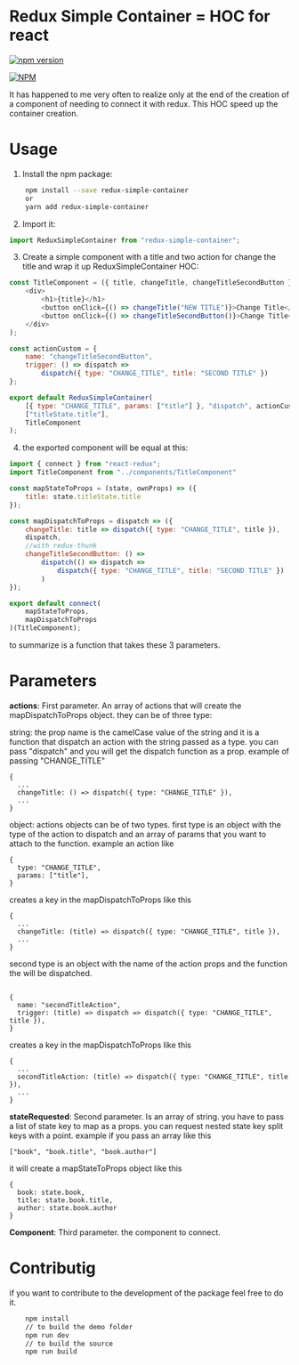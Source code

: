 # Redux Simple Container = HOC for react

[![npm version](https://badge.fury.io/js/redux-simple-container.svg)](http://badge.fury.io/js/redux-simple-container)

[![NPM](https://nodei.co/npm/redux-simple-container.png)](https://nodei.co/npm/redux-simple-container/)

It has happened to me very often to realize only at the end of the creation of a component of needing to connect it with redux. This HOC speed up the container creation.

# Usage

1. Install the npm package:

```bash
    npm install --save redux-simple-container
    or
    yarn add redux-simple-container
```

2. Import it:

```javascript
import ReduxSimpleContainer from "redux-simple-container";
```

3. Create a simple component with a title and two action for change the title and wrap it up ReduxSimpleContainer HOC:

```javascript
const TitleComponent = ({ title, changeTitle, changeTitleSecondButton }) => (
    <div>
        <h1>{title}</h1>
        <button onClick={() => changeTitle("NEW TITLE")}>Change Title</button>
        <button onClick={() => changeTitleSecondButton()}>Change Title</button>
    </div>
);

const actionCustom = {
    name: "changeTitleSecondButton",
    trigger: () => dispatch =>
        dispatch({ type: "CHANGE_TITLE", title: "SECOND TITLE" })
};

export default ReduxSimpleContainer(
    [{ type: "CHANGE_TITLE", params: ["title"] }, "dispatch", actionCustom],
    ["titleState.title"],
    TitleComponent
);
```

4. the exported component will be equal at this:

```javascript
import { connect } from "react-redux";
import TitleComponent from "../components/TitleComponent"

const mapStateToProps = (state, ownProps) => ({
    title: state.titleState.title
});

const mapDispatchToProps = dispatch => ({
    changeTitle: title => dispatch({ type: "CHANGE_TITLE", title }),
    dispatch,
    //with redux-thunk
    changeTitleSecondButton: () =>
        dispatch(() => dispatch =>
            dispatch({ type: "CHANGE_TITLE", title: "SECOND TITLE" })
        )
});

export default connect(
    mapStateToProps,
    mapDispatchToProps
)(TitleComponent);
```

to summarize is a function that takes these 3 parameters.

# Parameters

**actions**: First parameter. An array of actions that will create the mapDispatchToProps object. they can be of three type:

string: the prop name is the camelCase value of the string and it is a function that dispatch an action with the string passed as a type. you can pass "dispatch" and you will get the dispatch function as a prop. example of passing "CHANGE_TITLE"

```
{
  ...
  changeTitle: () => dispatch({ type: "CHANGE_TITLE" }),
  ...
}
```

object: actions objects can be of two types. first type is an object with the type of the action to dispatch and an array of params that you want to attach to the function. example an action like

```
{
  type: "CHANGE_TITLE",
  params: ["title"],
}
```
creates a key in the mapDispatchToProps like this
```
{
  ...
  changeTitle: (title) => dispatch({ type: "CHANGE_TITLE", title }),
  ...
}

```
second type is an object with the name of the action props and the function the will be dispatched.
```

{
  name: "secondTitleAction",
  trigger: (title) => dispatch => dispatch({ type: "CHANGE_TITLE", title }),
}

```
creates a key in the mapDispatchToProps like this

```
{
  ...
  secondTitleAction: (title) => dispatch({ type: "CHANGE_TITLE", title }),
  ...
}
```

**stateRequested**: Second parameter. Is an array of string. you have to pass a list of state key to map as a props. you can request nested state key split keys with a point. example if you pass an array like this

```
["book", "book.title", "book.author"]
```

it will create a mapStateToProps object like this

```
{
  book: state.book,
  title: state.book.title,
  author: state.book.author
}
```

**Component**: Third parameter. the component to connect.


# Contributig

if you want to contribute to the development of the package feel free to do it. 


```bash
    npm install
    // to build the demo folder
    npm run dev
    // to build the source
    npm run build
```
